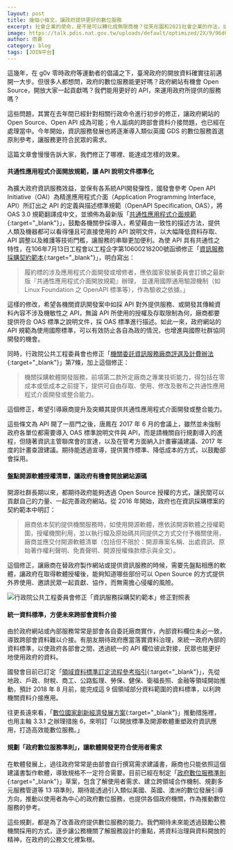 ```yaml
---
layout: post
title: 幾個小條文，讓政府提供更好的數位服務
excerpt: 社會企業的使命，是不是可以轉化成無限商機？從芙彤園和2021社會企業的作法，或可確認。
image: https://talk.pdis.nat.gov.tw/uploads/default/optimized/2X/9/96d0477d55ad51fa59ef9929100ef78c238d0908_1_690x487.jpg
author: 雨蒼
category: blog
tags: [JOIN平台]
---
```


這幾年，在 g0v 零時政府等運動者的倡議之下，臺灣政府的開放資料確實往前邁開一大步。但很多人都想問，政府的數位服務能更好嗎？政府網站有機會 Open Source，開放大家一起貢獻嗎？我們能用更好的 API，來運用政府所提供的服務嗎？

這些問題，其實在去年間已經針對相關行政命令進行初步的修正，讓政府網站的 Open Source、Open API 成為可能；令人詬病的跨部會資料介接問題，也已經在處理當中。今年開始，資訊服務發展也將逐漸導入類似英國 GDS 的數位服務首選原則參考，讓服務更符合民眾的需求。

這篇文章會慢慢告訴大家，我們修正了哪裡、能達成怎樣的效果。

#### 共通性應用程式介面開放規範，讓 API 說明文件標準化

為擴大政府資訊服務效益，並保有各系統API開發彈性，國發會參考 Open API Initiative（OAI）為精進應用程式介面（Application Programming Interface, API）所訂出之 API 的定義與描述標準規範（OpenAPI Specification, OAS），將 OAS 3.0 規範翻譯成中文，並頒佈為最新版「[共通性應用程式介面規範](https://theme.ndc.gov.tw/lawout/LawContent.aspx?id=GL000270){:target="_blank"}」，鼓勵各機關參採導入，希望藉由一致性的描述方法，提供人類及機器都可以看得懂且可直接使用的 API 說明文件，以大幅降低資料存取、API 調整以及維護等技術門檻，讓服務的串聯更加便利。為使 API 具有共通性之特性，在106年7月13日工程會以工程企字第10600218200號函頒修正「[資訊服務採購契約範本](http://purchase.taichung.gov.tw/ct.asp?xItem=68469&ctNode=3693&mp=101020){:target="_blank"}」，明白寫出：

> 履約標的涉及應用程式介面開發或增修者，應依國家發展委員會訂頒之最新版『共通性應用程式介面開放規範』辦理， 並運用國際通用驗證機制（如 Linux Foundation 之 OpenAPI 標準等），作為驗收之依據。」

這樣的修改，希望各機關資訊開發案中如採 API 對外提供服務、或開發其傳輸資料內容不涉及機敏性之 API，無論 API 所使用的授權及存取限制為何，廠商都要提供符合 OAS 標準之說明文件，採 OAS 標準進行描述。如此一來，政府網站的 API 規範為使用國際標準，可以有效防止各自為政的情況，也增進與國際社群協同開發的機會。

同時，行政院公共工程委員會也修正「[機關委託資訊服務廠商評選及計費辦法](http://lawweb.pcc.gov.tw/LawContent.aspx?id=FL000677){:target="_blank"}」第7條，加上這個修正：

> 機關採購軟體開發服務，前項第二款所定廠商之專業技術能力，得包括在零成本或低成本之前提下，提供可自由存取、使用、修改及散布之共通性應用程式介面開發或整合能力。

這個修正，希望引導廠商提升及突顯其提供共通性應用程式介面開發或整合能力。

這些條文為 API 開了一扇門之後，唐鳳在 2017 年 6 月的會議上，雖然並未強制政府各單位都需要導入 OAS 標準說明文件與 API，而是請機關自行規劃導入的進程，但隨著資訊主管聯席會的宣達，以及在管考方面納入計畫審議建議、2017 年度的計畫查證建議。期待能透過宣導，提供實作標準、降低成本的方式，以鼓勵部會採用。

#### 盤點開源軟體授權清單，讓政府有機會開放網站源碼

開源社群長期以來，都期待政府能夠透過 Open Source 授權的方式，讓民間可以貢獻自己的力量、一起完善政府網站。從 2016 年開始，政府也在資訊採購標案的契約範本中明訂：

> 廠商依本契約提供機關服務時，如使用開源軟體，應依該開源軟體之授權範圍，授權機關利用，並以執行檔及原始碼共同提供之方式交付予機關使用，廠商並應交付開源軟體清單（包括但不限於：開源專案名稱、出處資訊、原始著作權利聲明、免責聲明、開源授權條款標示與全文）。

這個修正，讓廠商在替政府製作網站或提供資訊服務的時候，需要先盤點相應的軟體，讓政府在取得軟體授權後，能夠知道哪些部份可以 Open Source 的方式提供外界使用、邀請民眾一起貢獻、協作，而無需擔心侵權的風險。

![行政院公共工程委員會修正「資訊服務採購契約範本」修正對照表](https://talk.pdis.nat.gov.tw/uploads/default/optimized/2X/9/96d0477d55ad51fa59ef9929100ef78c238d0908_1_690x487.jpg)

#### 統一資料標準，方便未來跨部會資料介接

由於政府網站或內部服務常常是部會各自委託廠商實作，內部資料欄位未必一致，導致跨部會資料難以介接。有朋友期待政府應當落實資料治理，來統一政府內部的資料標準，以使政府各部會之間，透過統一的 API 欄位彼此對接，民眾也能更好地使用政府的資料。

國發會目前已訂定「[領域資料標準訂定流程參考指引](https://www.ndc.gov.tw/Content_List.aspx?n=B2A92523DCC12607){:target="_blank"}」，先從地政、戶政、財稅、商工、公路監理、勞保、健保、衛福長照、金融等領域開始推動，預計 2018 年 8 月前，能完成這 9 個領域部分資料範圍的資料標準，以利跨機關資料介接應用。

往更長遠來看，「[數位國家創新經濟發展方案](https://www.ey.gov.tw/News_Content.aspx?n=722606E55963357D&sms=A2FE4379891C538B&s=148ACEE4D1D5DB4D){:target="_blank"}」推動措施裡，也用主軸 3.3.1 之辦理措施 6，來明訂「以開放標準及開源軟體重塑政府資訊應用，打造高效能數位服務。」

#### 規劃「政府數位服務準則」，讓軟體開發更符合使用者需求

在軟體發展上，過往政府常常是由部會自行撰寫需求建議書，廠商也只能依照這個建議書製作軟體，導致規格不一定符合需要。目前已經在制定「[政府數位服務準則](https://join.gov.tw/policies/detail/fd1415a8-a8fd-44bc-b5a4-6447918c9ab0){:target="_blank"}」草案，包含了解使用者需求、建立跨領域合作機制、規劃多元服務管道等 13 項準則，期待能透過引入類似美國、英國、澳洲的數位發展引導方向，推動以使用者為中心的政府數位服務，也提供各個政府機關，作為推動數位服務的參考。

這些規劃，都是為了改善政府提供數位服務的能力。我們期待未來能透過鼓勵公務機關採用的方式，逐步讓公務機關了解服務設計的重點，將資料治理與資料開放的精神，在政府的公務文化裡紮根。

